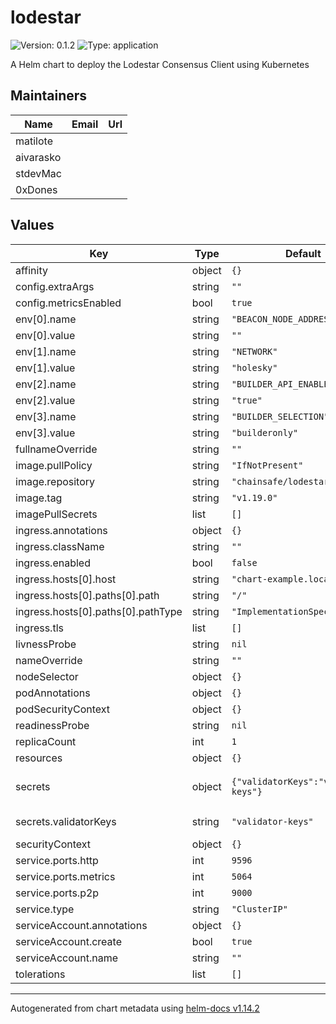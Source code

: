 # lodestar

![Version: 0.1.2](https://img.shields.io/badge/Version-0.1.2-informational?style=flat-square) ![Type: application](https://img.shields.io/badge/Type-application-informational?style=flat-square)

A Helm chart to deploy the Lodestar Consensus Client using Kubernetes

## Maintainers

| Name | Email | Url |
| ---- | ------ | --- |
| matilote |  |  |
| aivarasko |  |  |
| stdevMac |  |  |
| 0xDones |  |  |

## Values

| Key | Type | Default | Description |
|-----|------|---------|-------------|
| affinity | object | `{}` |  |
| config.extraArgs | string | `""` |  |
| config.metricsEnabled | bool | `true` |  |
| env[0].name | string | `"BEACON_NODE_ADDRESS"` |  |
| env[0].value | string | `""` |  |
| env[1].name | string | `"NETWORK"` |  |
| env[1].value | string | `"holesky"` |  |
| env[2].name | string | `"BUILDER_API_ENABLED"` |  |
| env[2].value | string | `"true"` |  |
| env[3].name | string | `"BUILDER_SELECTION"` |  |
| env[3].value | string | `"builderonly"` |  |
| fullnameOverride | string | `""` |  |
| image.pullPolicy | string | `"IfNotPresent"` |  |
| image.repository | string | `"chainsafe/lodestar"` |  |
| image.tag | string | `"v1.19.0"` |  |
| imagePullSecrets | list | `[]` |  |
| ingress.annotations | object | `{}` |  |
| ingress.className | string | `""` |  |
| ingress.enabled | bool | `false` |  |
| ingress.hosts[0].host | string | `"chart-example.local"` |  |
| ingress.hosts[0].paths[0].path | string | `"/"` |  |
| ingress.hosts[0].paths[0].pathType | string | `"ImplementationSpecific"` |  |
| ingress.tls | list | `[]` |  |
| livnessProbe | string | `nil` |  |
| nameOverride | string | `""` |  |
| nodeSelector | object | `{}` |  |
| podAnnotations | object | `{}` |  |
| podSecurityContext | object | `{}` |  |
| readinessProbe | string | `nil` |  |
| replicaCount | int | `1` |  |
| resources | object | `{}` |  |
| secrets | object | `{"validatorKeys":"validator-keys"}` | Kubernetes secrets names |
| secrets.validatorKeys | string | `"validator-keys"` | validators keys |
| securityContext | object | `{}` |  |
| service.ports.http | int | `9596` |  |
| service.ports.metrics | int | `5064` |  |
| service.ports.p2p | int | `9000` |  |
| service.type | string | `"ClusterIP"` |  |
| serviceAccount.annotations | object | `{}` |  |
| serviceAccount.create | bool | `true` |  |
| serviceAccount.name | string | `""` |  |
| tolerations | list | `[]` |  |

----------------------------------------------
Autogenerated from chart metadata using [helm-docs v1.14.2](https://github.com/norwoodj/helm-docs/releases/v1.14.2)
